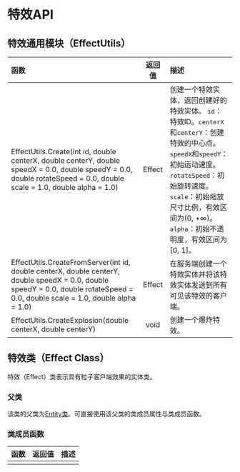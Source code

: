 # 特效API

## 特效通用模块（EffectUtils）

| 函数 | 返回值 | 描述 |
| :--- | :---: | :--- |
| EffectUtils.Create\(int id, double centerX, double centerY, double speedX = 0.0, double speedY = 0.0, double rotateSpeed = 0.0, double scale = 1.0, double alpha = 1.0\) | Effect | 创建一个特效实体，返回创建好的特效实体。 `id`：特效ID。`centerX`和`centerY`：创建特效的中心点。`speedX`和`speedY`：初始运动速度。`rotateSpeed`：初始旋转速度。`scale`：初始缩放尺寸比例，有效区间为\(0, +∞\)。`alpha`：初始不透明度，有效区间为\[0, 1\]。 |
| EffectUtils.CreateFromServer\(int id, double centerX, double centerY, double speedX = 0.0, double speedY = 0.0, double rotateSpeed = 0.0, double scale = 1.0, double alpha = 1.0\) | Effect | 在服务端创建一个特效实体并将该特效实体发送到所有可见该特效的客户端。 |
| EffectUtils.CreateExplosion\(double centerX, double centerY\) | void | 创建一个爆炸特效。 |

## 特效类（Effect Class）

特效（Effect）类表示具有粒子客户端效果的实体类。

### 父类

该类的父类为[Entity类](entity.md#shi-ti-lei-entity-class)。可直接使用该父类的类成员属性与类成员函数。

### 类成员函数

| 函数 | 返回值 | 描述 |
| :--- | :--- | :--- |
|  |  |  |



